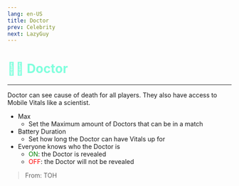 ```yaml
---
lang: en-US
title: Doctor
prev: Celebrity
next: LazyGuy
---
```


# <font color="#80ffdd">👨‍⚕️ <b>Doctor</b></font> <Badge text="Basic" type="tip" vertical="middle"/>
---

Doctor can see cause of death for all players. They also have access to Mobile Vitals like a scientist.
* Max
  * Set the Maximum amount of Doctors that can be in a match
* Battery Duration
  * Set how long the Doctor can have Vitals up for
* Everyone knows who the Doctor is
  * <font color=green>ON</font>: the Doctor is revealed
  * <font color=red>OFF</font>: the Doctor will not be revealed

> From: TOH